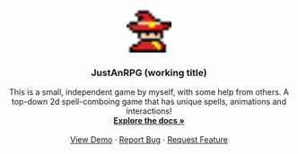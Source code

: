 <a id="readme-top"></a>

<br />
<div align="center">
  <a href="https://github.com/sakata24/JustAnRPG">
    <img src="logo.png" alt="Logo" width="80" height="80">
  </a>

<h3 align="center">JustAnRPG (working title)</h3>

  <p align="center">
    This is a small, independent game by myself, with some help from others. A top-down 2d spell-comboing game that has unique spells, animations and interactions!
    <br />
    <a href="https://github.com/sakata24/JustAnRPG"><strong>Explore the docs »</strong></a>
    <br />
    <br />
    <a href="https://github.com/sakata24/JustAnRPG">View Demo</a>
    ·
    <a href="https://github.com/sakata24/JustAnRPG/issues/new?labels=bug&template=bug-report---.md">Report Bug</a>
    ·
    <a href="https://github.com/sakata24/JustAnRPG/issues/new?labels=enhancement&template=feature-request---.md">Request Feature</a>
  </p>
</div>
